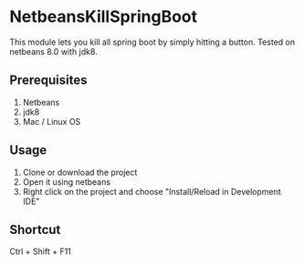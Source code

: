 NetbeansKillSpringBoot
========================
This module lets you kill all spring boot by simply hitting a button.
Tested on netbeans 8.0 with jdk8.

## Prerequisites
1. Netbeans
2. jdk8
3. Mac / Linux OS

## Usage
1. Clone or download the project
2. Open it using netbeans
3. Right click on the project and choose "Install/Reload in Development IDE"

## Shortcut
Ctrl + Shift + F11